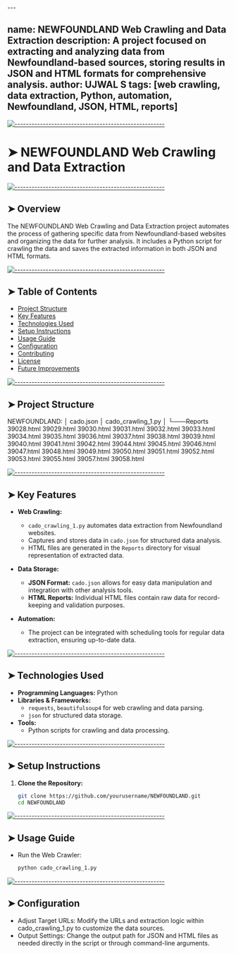 <!-- ⚠️ This README has been generated from the file(s) "blueprint.md" ⚠️-->---
name: NEWFOUNDLAND Web Crawling and Data Extraction
description: A project focused on extracting and analyzing data from Newfoundland-based sources, storing results in JSON and HTML formats for comprehensive analysis.
author: UJWAL S
tags: [web crawling, data extraction, Python, automation, Newfoundland, JSON, HTML, reports]
---


[![-----------------------------------------------------](https://raw.githubusercontent.com/andreasbm/readme/master/assets/lines/colored.png)](#newfoundland-web-crawling-and-data-extraction)

# ➤ NEWFOUNDLAND Web Crawling and Data Extraction


[![-----------------------------------------------------](https://raw.githubusercontent.com/andreasbm/readme/master/assets/lines/colored.png)](#overview)

## ➤ Overview
The NEWFOUNDLAND Web Crawling and Data Extraction project automates the process of gathering specific data from Newfoundland-based websites and organizing the data for further analysis. It includes a Python script for crawling the data and saves the extracted information in both JSON and HTML formats.


[![-----------------------------------------------------](https://raw.githubusercontent.com/andreasbm/readme/master/assets/lines/colored.png)](#table-of-contents)

## ➤ Table of Contents
- [Project Structure](#project-structure)
- [Key Features](#key-features)
- [Technologies Used](#technologies-used)
- [Setup Instructions](#setup-instructions)
- [Usage Guide](#usage-guide)
- [Configuration](#configuration)
- [Contributing](#contributing)
- [License](#license)
- [Future Improvements](#future-improvements)


[![-----------------------------------------------------](https://raw.githubusercontent.com/andreasbm/readme/master/assets/lines/colored.png)](#project-structure)

## ➤ Project Structure
NEWFOUNDLAND:
│   cado.json
│   cado_crawling_1.py
│
└───Reports
        39028.html
        39029.html
        39030.html
        39031.html
        39032.html
        39033.html
        39034.html
        39035.html
        39036.html
        39037.html
        39038.html
        39039.html
        39040.html
        39041.html
        39042.html
        39044.html
        39045.html
        39046.html
        39047.html
        39048.html
        39049.html
        39050.html
        39051.html
        39052.html
        39053.html
        39055.html
        39057.html
        39058.html



[![-----------------------------------------------------](https://raw.githubusercontent.com/andreasbm/readme/master/assets/lines/colored.png)](#key-features)

## ➤ Key Features
- **Web Crawling:**
  - `cado_crawling_1.py` automates data extraction from Newfoundland websites.
  - Captures and stores data in `cado.json` for structured data analysis.
  - HTML files are generated in the `Reports` directory for visual representation of extracted data.

- **Data Storage:**
  - **JSON Format:** `cado.json` allows for easy data manipulation and integration with other analysis tools.
  - **HTML Reports:** Individual HTML files contain raw data for record-keeping and validation purposes.

- **Automation:**
  - The project can be integrated with scheduling tools for regular data extraction, ensuring up-to-date data.


[![-----------------------------------------------------](https://raw.githubusercontent.com/andreasbm/readme/master/assets/lines/colored.png)](#technologies-used)

## ➤ Technologies Used
- **Programming Languages:** Python
- **Libraries & Frameworks:**
  - `requests`, `beautifulsoup4` for web crawling and data parsing.
  - `json` for structured data storage.
- **Tools:** 
  - Python scripts for crawling and data processing.


[![-----------------------------------------------------](https://raw.githubusercontent.com/andreasbm/readme/master/assets/lines/colored.png)](#setup-instructions)

## ➤ Setup Instructions
1. **Clone the Repository:**
   ```bash
   git clone https://github.com/yourusername/NEWFOUNDLAND.git
   cd NEWFOUNDLAND


[![-----------------------------------------------------](https://raw.githubusercontent.com/andreasbm/readme/master/assets/lines/colored.png)](#usage-guide)

## ➤ Usage Guide
 - Run the Web Crawler:
   ```bash
   python cado_crawling_1.py


[![-----------------------------------------------------](https://raw.githubusercontent.com/andreasbm/readme/master/assets/lines/colored.png)](#configuration)

## ➤ Configuration
 - Adjust Target URLs: Modify the URLs and extraction logic within cado_crawling_1.py to customize the data sources.
 - Output Settings: Change the output path for JSON and HTML files as needed directly in the script or through command-line arguments.